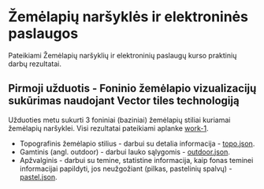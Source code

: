 # Žemėlapių naršyklės ir elektroninės paslaugos
Pateikiami Žemėlapių naršyklių ir elektroninių paslaugų kurso praktinių darbų rezultatai. 

## Pirmoji užduotis - Foninio žemėlapio vizualizacijų sukūrimas naudojant Vector tiles technologiją

Užduoties metu sukurti 3 foniniai (baziniai) žemėlapių stiliai kuriamai žemėlapių naršyklei. Visi rezultatai pateikiami aplanke [work-1](https://github.com/KostasGru/Map-browsers-and-web-services/tree/main/Work-1).

- Topografinis žemėlapio stilius - darbui su detalia informacija - [topo.json](https://github.com/KostasGru/Map-browsers-and-web-services/blob/main/Work-1/topo.json).
- Gamtinis (angl. outdoor) - darbui lauko sąlygomis - [outdoor.json](https://github.com/KostasGru/Map-browsers-and-web-services/blob/main/Work-1/outdoor.json).
- Apžvalginis - darbui su temine, statistine informacija, kaip fonas teminei informacijai papildyti, jos neužgožiant (pilkas, pastelinių spalvų) - [pastel.json](https://github.com/KostasGru/Map-browsers-and-web-services/blob/main/Work-1/pastel.json).
